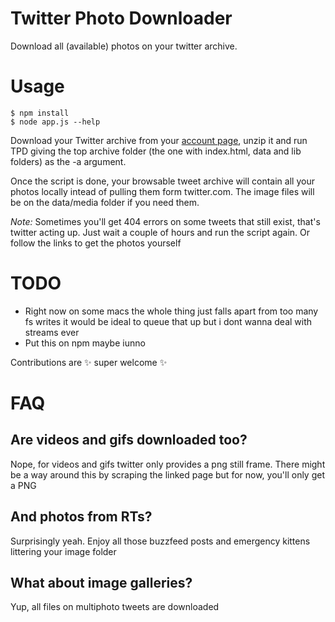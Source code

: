 # Twitter Photo Downloader
Download all (available) photos on your twitter archive.

# Usage
	$ npm install
	$ node app.js --help

Download your Twitter archive from your [account page](https://twitter.com/settings/account), unzip it and run TPD giving the top archive folder (the one with index.html, data and lib folders) as the -a argument.

Once the script is done, your browsable tweet archive will contain all your photos locally intead of pulling them form twitter.com. The image files will be on the data/media folder if you need them.

*Note:* Sometimes you'll get 404 errors on some tweets that still exist, that's twitter acting up. Just wait a couple of hours and run the script again. Or follow the links to get the photos yourself

# TODO
* Right now on some macs the whole thing just falls apart from too many fs writes it would be ideal to queue that up but i dont wanna deal with streams ever
* Put this on npm maybe iunno

Contributions are ✨ super welcome ✨

# FAQ
## Are videos and gifs downloaded too?
Nope, for videos and gifs twitter only provides a png still frame. There might be a way around this by scraping the linked page but for now, you'll only get a PNG

## And photos from RTs?
Surprisingly yeah. Enjoy all those buzzfeed posts and emergency kittens littering your image folder

## What about image galleries?
Yup, all files on multiphoto tweets are downloaded
